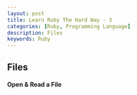 ```yaml
---
layout: post
title: Learn Ruby The Hard Way - 3
categories: [Ruby, Programming Language]
description: Files
keywords: Ruby
---
```


## Files

#### Open & Read a File